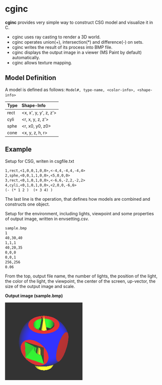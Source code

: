 # cginc
**cginc** provides very simple way to construct CSG model and visualize it in C.

- cginc uses ray casting to render a 3D world.
- cginc operates union(+), intersection(*) and difference(-) on sets.
- cginc writes the result of its process into BMP file.
- cginc displays the output image in a viewer (MS Paint by default) automatically.
- cginc allows texture mapping.

## Model Definition

A model is defined as follows: ```Model#, type-name, <color-info>, <shape-info>```

| Type | Shape-Info |
| :---- | :-------- |
| rect  | <x, x', y, y', z, z'>  |
| cyli  | <r, x, y, z, z'>  |
| sphe  | <r, x0, y0, z0>  |
| cone  | <x, y, z, h, r>  |

## Example
Setup for CSG, writen in csgfile.txt
```
1,rect,<1,0,0,1,0,0>,<-4,4,-4,4,-4,4>
2,sphe,<0,0,1,1,0,0>,<5,0,0,0>
3,rect,<0,1,0,1,0,0>,<-6,6,-2,2,-2,2>
4,cyli,<0,1,0,1,0,0>,<2,0,0,-6,6>
(- (* 1 2 )  (+ 3 4) )
```
The last line is the operation, that defines how models are combined and constructs one object.

Setup for the environment, including lights, viewpoint and some properties of output image, written in envsetting.csv.
```
sample.bmp
1
40,30,40
1,1,1
40,20,35
0,0,0
0,0,1
256,256
0.06
```
From the top, output file name, the number of lights, the position of the light, the color of the light, the viewpoint,
the center of the screen, up-vector, the size of the output image and scale.

**Output image (sample.bmp)**


![image](sample.bmp)
